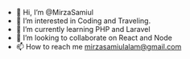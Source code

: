 - 👋 Hi, I’m @MirzaSamiul
- 👀 I’m interested in Coding and Traveling.
- 🌱 I’m currently learning PHP and Laravel
- 💞️ I’m looking to collaborate on React and Node
- 📫 How to reach me mirzasamiulalam@gmail.com

<!---
MirzaSamiul/MirzaSamiul is a ✨ special ✨ repository because its `README.md` (this file) appears on your GitHub profile.
You can click the Preview link to take a look at your changes.
--->
